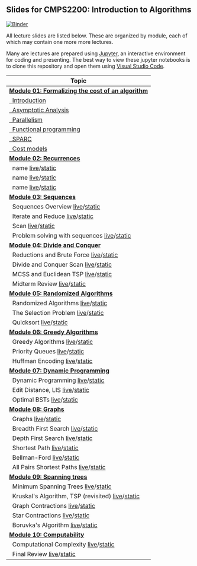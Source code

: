 ## Slides for CMPS2200: Introduction to Algorithms

[![Binder](https://mybinder.org/badge_logo.svg)](https://mybinder.org/v2/gh/cmps2200-fall2021/cmps-2200-slides/main)

All lecture slides are listed below. These are organized by 
module, each of which may contain one more more lectures.  

Many are lectures are prepared using [Jupyter](https://jupyter.org/), 
an interactive environment for coding and presenting. The best way
to view these jupyter notebooks is to clone this repository and open
them using [Visual Studio Code](https://code.visualstudio.com/).

|Topic|
|-----|
|[**Module 01: Formalizing the cost of an algorithm**](https://github.com/cmps-2200/cmps-2200-notes/tree/main/module-01-cost)|
|[&nbsp;&nbsp;Introduction](https://cmps-2200.github.io/cmps-2200-notes/module-01-cost/module-01-cost/01-intro/module-01-cost/01-intro/01-intro.slides.html)|
|[&nbsp;&nbsp;Asymptotic Analysis](https://cmps-2200.github.io/cmps-2200-notes/module-01-cost/module-01-cost/02-asymptotic-analysis/module-01-cost/02-asymptotic-analysis/01-asymptotic-analysis.slides.html)|
|[&nbsp;&nbsp;Parallelism](https://cmps-2200.github.io/cmps-2200-notes/module-01-cost/module-01-cost/03-parallel/module-01-cost/03-parallel/01-parallel.slides.html)|
|[&nbsp;&nbsp;Functional programming](https://cmps-2200.github.io/cmps-2200-notes/module-01-cost/module-01-cost/04-functional/module-01-cost/04-functional/01-functional.slides.html)|
|[&nbsp;&nbsp;SPARC](https://cmps-2200.github.io/cmps-2200-notes/module-01-cost/module-01-cost/05-sparc/module-01-cost/05-sparc/01-sparc.slides.html)|
|[&nbsp;&nbsp;Cost models](https://cmps-2200.github.io/cmps-2200-notes/module-01-cost/module-01-cost/06-cost/module-01-cost/06-cost/01-cost.slides.html)|
|[                        **Module 02: Recurrences**](https://github.com/CMPS-2200/cmps-2200-slides/tree/main/module-02-recurrences)|
|&nbsp;&nbsp;name [live](https://mybinder.org/v2/gh/CMPS-2200/cmps-2200-slides/main?filepath=module-02-recurrences/01-tree-method/01-tree-method.ipynb)/[static](https://nbviewer.jupyter.org/github/CMPS-2200/cmps-2200-slides/blob/main/module-02-recurrences/01-tree-method/01-tree-method.ipynb?flush_cache=True)|
|&nbsp;&nbsp;name [live](https://mybinder.org/v2/gh/CMPS-2200/cmps-2200-slides/main?filepath=module-02-recurrences/02-brick-method/02-brick-method.ipynb)/[static](https://nbviewer.jupyter.org/github/CMPS-2200/cmps-2200-slides/blob/main/module-02-recurrences/02-brick-method/02-brick-method.ipynb?flush_cache=True)|
|&nbsp;&nbsp;name [live](https://mybinder.org/v2/gh/CMPS-2200/cmps-2200-slides/main?filepath=module-02-recurrences/03-example-algorithm/03-integer-multiplication.ipynb)/[static](https://nbviewer.jupyter.org/github/CMPS-2200/cmps-2200-slides/blob/main/module-02-recurrences/03-example-algorithm/03-integer-multiplication.ipynb?flush_cache=True)|
|[                          **Module 03: Sequences**](https://github.com/CMPS-2200/cmps-2200-slides/tree/main/module-03-sequences)|
|&nbsp;&nbsp;Sequences Overview [live](https://mybinder.org/v2/gh/CMPS-2200/cmps-2200-slides/main?filepath=module-03-sequences/01-sequences/01-sequence.ipynb)/[static](https://nbviewer.jupyter.org/github/CMPS-2200/cmps-2200-slides/blob/main/module-03-sequences/01-sequences/01-sequence.ipynb?flush_cache=True)|
|&nbsp;&nbsp;Iterate and Reduce [live](https://mybinder.org/v2/gh/CMPS-2200/cmps-2200-slides/main?filepath=module-03-sequences/02-operators/02-operators.ipynb)/[static](https://nbviewer.jupyter.org/github/CMPS-2200/cmps-2200-slides/blob/main/module-03-sequences/02-operators/02-operators.ipynb?flush_cache=True)|
|&nbsp;&nbsp;Scan [live](https://mybinder.org/v2/gh/CMPS-2200/cmps-2200-slides/main?filepath=module-03-sequences/03-scan/03-scan.ipynb)/[static](https://nbviewer.jupyter.org/github/CMPS-2200/cmps-2200-slides/blob/main/module-03-sequences/03-scan/03-scan.ipynb?flush_cache=True)|
|&nbsp;&nbsp;Problem solving with sequences [live](https://mybinder.org/v2/gh/CMPS-2200/cmps-2200-slides/main?filepath=module-03-sequences/04-problems/04-problems.ipynb)/[static](https://nbviewer.jupyter.org/github/CMPS-2200/cmps-2200-slides/blob/main/module-03-sequences/04-problems/04-problems.ipynb?flush_cache=True)|
|[                 **Module 04: Divide and Conquer**](https://github.com/cmps2200-fall2021/cmps-2200-slides/tree/main/module-04-divide-and-conquer)|
|&nbsp;&nbsp;Reductions and Brute Force [live](https://mybinder.org/v2/gh/CMPS-2200/cmps-2200-slides/main?filepath=module-04-divide-and-conquer/01-reductions-brute-force/01-reductions-brute-force.ipynb)/[static](https://nbviewer.jupyter.org/github/CMPS-2200/cmps-2200-slides/blob/main/module-04-divide-and-conquer/01-reductions-brute-force/01-reductions-brute-force.ipynb?flush_cache=True)|
|&nbsp;&nbsp;Divide and Conquer Scan [live](https://mybinder.org/v2/gh/CMPS-2200/cmps-2200-slides/main?filepath=module-04-divide-and-conquer/02-dc-scan/01-dc-scan.ipynb)/[static](https://nbviewer.jupyter.org/github/CMPS-2200/cmps-2200-slides/blob/main/module-04-divide-and-conquer/02-dc-scan/01-dc-scan.ipynb?flush_cache=True)|
|&nbsp;&nbsp;MCSS and Euclidean TSP [live](https://mybinder.org/v2/gh/CMPS-2200/cmps-2200-slides/main?filepath=module-04-divide-and-conquer/03-mcss-tsp/01-mcss-tsp.ipynb)/[static](https://nbviewer.jupyter.org/github/CMPS-2200/cmps-2200-slides/blob/main/module-04-divide-and-conquer/03-mcss-tsp/01-mcss-tsp.ipynb?flush_cache=True)|
|&nbsp;&nbsp;Midterm Review [live](https://mybinder.org/v2/gh/CMPS-2200/cmps-2200-slides/main?filepath=module-04-divide-and-conquer/04-midterm-review/01-midterm-review.ipynb)/[static](https://nbviewer.jupyter.org/github/CMPS-2200/cmps-2200-slides/blob/main/module-04-divide-and-conquer/04-midterm-review/01-midterm-review.ipynb?flush_cache=True)|
[              **Module 05: Randomized Algorithms**](https://github.com/cmps2200-fall2021/cmps-2200-slides/tree/main/module-05-random)|
|&nbsp;&nbsp;Randomized Algorithms [live](https://mybinder.org/v2/gh/CMPS-2200/cmps-2200-slides/main?filepath=module-05-random/01-randomized-algorithms/01-randomized-algorithms.ipynb)/[static](https://nbviewer.jupyter.org/github/CMPS-2200/cmps-2200-slides/blob/main/module-05-random/01-randomized-algorithms/01-randomized-algorithms.ipynb?flush_cache=True)|
|&nbsp;&nbsp;The Selection Problem [live](https://mybinder.org/v2/gh/CMPS-2200/cmps-2200-slides/main?filepath=module-05-random/02-selection-problem/01-selection-problem.ipynb)/[static](https://nbviewer.jupyter.org/github/CMPS-2200/cmps-2200-slides/blob/main/module-05-random/02-selection-problem/01-selection-problem.ipynb?flush_cache=True)|
|&nbsp;&nbsp;Quicksort [live](https://mybinder.org/v2/gh/CMPS-2200/cmps-2200-slides/main?filepath=module-05-random/03-quicksort/01-quicksort.ipynb)/[static](https://nbviewer.jupyter.org/github/CMPS-2200/cmps-2200-slides/blob/main/module-05-random/03-quicksort/01-quicksort.ipynb?flush_cache=True)|
|[                  **Module 06: Greedy Algorithms**](https://github.com/cmps2200-fall2021/cmps-2200-slides/tree/main/module-06-greedy)|
|&nbsp;&nbsp;Greedy Algorithms [live](https://mybinder.org/v2/gh/CMPS-2200/cmps-2200-slides/main?filepath=module-06-greedy/01-greedy-algorithms/01-greedy-algorithms.ipynb)/[static](https://nbviewer.jupyter.org/github/CMPS-2200/cmps-2200-slides/blob/main/module-06-greedy/01-greedy-algorithms/01-greedy-algorithms.ipynb?flush_cache=True)|
|&nbsp;&nbsp;Priority Queues [live](https://mybinder.org/v2/gh/CMPS-2200/cmps-2200-slides/main?filepath=module-06-greedy/02-priority-queues/01-priority-queues.ipynb)/[static](https://nbviewer.jupyter.org/github/CMPS-2200/cmps-2200-slides/blob/main/module-06-greedy/02-priority-queues/01-priority-queues.ipynb?flush_cache=True)|
|&nbsp;&nbsp;Huffman Encoding [live](https://mybinder.org/v2/gh/CMPS-2200/cmps-2200-slides/main?filepath=module-06-greedy/03-huffman/01-huffman-encoding.ipynb)/[static](https://nbviewer.jupyter.org/github/CMPS-2200/cmps-2200-slides/blob/main/module-06-greedy/03-huffman/01-huffman-encoding.ipynb?flush_cache=True)|
|[                **Module 07: Dynamic Programming**](https://github.com/cmps2200-fall2021/cmps-2200-slides/tree/main/module-07-dynamic)|
|&nbsp;&nbsp;Dynamic Programming [live](https://mybinder.org/v2/gh/CMPS-2200/cmps-2200-slides/main?filepath=module-07-dynamic/01-dynamic-programming/01-dynamic-programming.ipynb)/[static](https://nbviewer.jupyter.org/github/CMPS-2200/cmps-2200-slides/blob/main/module-07-dynamic/01-dynamic-programming/01-dynamic-programming.ipynb?flush_cache=True)|
|&nbsp;&nbsp;Edit Distance, LIS [live](https://mybinder.org/v2/gh/CMPS-2200/cmps-2200-slides/main?filepath=module-07-dynamic/02-edit-distance-LIS/01-edit-distance.ipynb)/[static](https://nbviewer.jupyter.org/github/CMPS-2200/cmps-2200-slides/blob/main/module-07-dynamic/02-edit-distance-LIS/01-edit-distance.ipynb?flush_cache=True)|
|&nbsp;&nbsp;Optimal BSTs [live](https://mybinder.org/v2/gh/CMPS-2200/cmps-2200-slides/main?filepath=module-07-dynamic/03-optimal-BSTs/01-optimal-BSTs.ipynb)/[static](https://nbviewer.jupyter.org/github/CMPS-2200/cmps-2200-slides/blob/main/module-07-dynamic/03-optimal-BSTs/01-optimal-BSTs.ipynb?flush_cache=True)|
|[                             **Module 08: Graphs**](https://github.com/cmps2200-fall2021/cmps-2200-slides/tree/main/module-08-graph)|
|&nbsp;&nbsp;Graphs [live](https://mybinder.org/v2/gh/CMPS-2200/cmps-2200-slides/main?filepath=module-08-graph/01-graphs/01-graphs.ipynb)/[static](https://nbviewer.jupyter.org/github/CMPS-2200/cmps-2200-slides/blob/main/module-08-graph/01-graphs/01-graphs.ipynb?flush_cache=True)|
|&nbsp;&nbsp;Breadth First Search [live](https://mybinder.org/v2/gh/CMPS-2200/cmps-2200-slides/main?filepath=module-08-graph/02-BFS/01-breadth-first-search.ipynb)/[static](https://nbviewer.jupyter.org/github/CMPS-2200/cmps-2200-slides/blob/main/module-08-graph/02-BFS/01-breadth-first-search.ipynb?flush_cache=True)|
|&nbsp;&nbsp;Depth First Search [live](https://mybinder.org/v2/gh/CMPS-2200/cmps-2200-slides/main?filepath=module-08-graph/03-DFS/01-depth-first-search.ipynb)/[static](https://nbviewer.jupyter.org/github/CMPS-2200/cmps-2200-slides/blob/main/module-08-graph/03-DFS/01-depth-first-search.ipynb?flush_cache=True)|
|&nbsp;&nbsp;Shortest Path [live](https://mybinder.org/v2/gh/CMPS-2200/cmps-2200-slides/main?filepath=module-08-graph/04-shortest-path/01-shortest-path.ipynb)/[static](https://nbviewer.jupyter.org/github/CMPS-2200/cmps-2200-slides/blob/main/module-08-graph/04-shortest-path/01-shortest-path.ipynb?flush_cache=True)|
|&nbsp;&nbsp;Bellman-Ford [live](https://mybinder.org/v2/gh/CMPS-2200/cmps-2200-slides/main?filepath=module-08-graph/05-bellman-ford/01-bellman-ford.ipynb)/[static](https://nbviewer.jupyter.org/github/CMPS-2200/cmps-2200-slides/blob/main/module-08-graph/05-bellman-ford/01-bellman-ford.ipynb?flush_cache=True)|
|&nbsp;&nbsp;All Pairs Shortest Paths [live](https://mybinder.org/v2/gh/CMPS-2200/cmps-2200-slides/main?filepath=module-08-graph/06-all-pairs-shortest-paths/01-all-pairs-shortest-paths.ipynb)/[static](https://nbviewer.jupyter.org/github/CMPS-2200/cmps-2200-slides/blob/main/module-08-graph/06-all-pairs-shortest-paths/01-all-pairs-shortest-paths.ipynb?flush_cache=True)|
|[                     **Module 09: Spanning trees**](https://github.com/cmps2200-fall2021/cmps-2200-slides/tree/main/module-09-trees)|
|&nbsp;&nbsp;Minimum Spanning Trees [live](https://mybinder.org/v2/gh/CMPS-2200/cmps-2200-slides/main?filepath=module-09-trees/01-minimum-spanning-trees/01-MSTs.ipynb)/[static](https://nbviewer.jupyter.org/github/CMPS-2200/cmps-2200-slides/blob/main/module-09-trees/01-minimum-spanning-trees/01-MSTs.ipynb?flush_cache=True)|
|&nbsp;&nbsp;Kruskal's Algorithm, TSP (revisited) [live](https://mybinder.org/v2/gh/CMPS-2200/cmps-2200-slides/main?filepath=module-09-trees/02-kruskals/01-kruskals.ipynb)/[static](https://nbviewer.jupyter.org/github/CMPS-2200/cmps-2200-slides/blob/main/module-09-trees/02-kruskals/01-kruskals.ipynb?flush_cache=True)|
|&nbsp;&nbsp;Graph Contractions [live](https://mybinder.org/v2/gh/CMPS-2200/cmps-2200-slides/main?filepath=module-09-trees/03-graph-contractions/01-graph-contractions.ipynb)/[static](https://nbviewer.jupyter.org/github/CMPS-2200/cmps-2200-slides/blob/main/module-09-trees/03-graph-contractions/01-graph-contractions.ipynb?flush_cache=True)|
|&nbsp;&nbsp;Star Contractions [live](https://mybinder.org/v2/gh/CMPS-2200/cmps-2200-slides/main?filepath=module-09-trees/04-star-contractions/01-star-contractions.ipynb)/[static](https://nbviewer.jupyter.org/github/CMPS-2200/cmps-2200-slides/blob/main/module-09-trees/04-star-contractions/01-star-contractions.ipynb?flush_cache=True)|
|&nbsp;&nbsp;Boruvka's Algorithm [live](https://mybinder.org/v2/gh/CMPS-2200/cmps-2200-slides/main?filepath=module-09-trees/05-boruvkas-algorithm/01-boruvkas.ipynb)/[static](https://nbviewer.jupyter.org/github/CMPS-2200/cmps-2200-slides/blob/main/module-09-trees/05-boruvkas-algorithm/01-boruvkas.ipynb?flush_cache=True)|
|[                      **Module 10: Computability**](https://github.com/cmps2200-fall2021/cmps-2200-slides/tree/main/module-10-computability)|
|&nbsp;&nbsp;Computational Complexity [live](https://mybinder.org/v2/gh/CMPS-2200/cmps-2200-slides/main?filepath=module-10-computability/01-computability/01-computability.ipynb)/[static](https://nbviewer.jupyter.org/github/CMPS-2200/cmps-2200-slides/blob/main/module-10-computability/01-computability/01-computability.ipynb?flush_cache=True)|
|&nbsp;&nbsp;Final Review [live](https://mybinder.org/v2/gh/CMPS-2200/cmps-2200-slides/main?filepath=module-10-computability/02-final-review/01-review.ipynb)/[static](https://nbviewer.jupyter.org/github/CMPS-2200/cmps-2200-slides/blob/main/module-10-computability/02-final-review/01-review.ipynb?flush_cache=True)|
